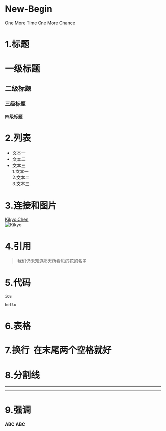 # New-Begin

One More Time One More Chance  
# 1.标题  
# 一级标题  
## 二级标题  
### 三级标题  
#### 四级标题  
# 2.列表   
- 文本一  
- 文本二  
- 文本三    
1.文本一  
2.文本二  
3.文本三  
# 3.连接和图片  
[Kikyo.Chen](czq.iutotoro.cn)  
![Kikyo](https://s-media-cache-ak0.pinimg.com/564x/fa/d9/e6/fad9e60a61a13c521e35996f706f8519.jpg)  
# 4.引用  
>我们仍未知道那天所看见的花的名字  
# 5.代码  
`iOS`  
```  
hello  
```  
# 6.表格  
# 7.换行  在末尾两个空格就好  
# 8.分割线
***
---
# 9.强调
**ABC**
__ABC__

